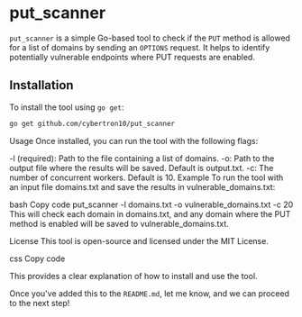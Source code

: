 # put_scanner

`put_scanner` is a simple Go-based tool to check if the `PUT` method is allowed for a list of domains by sending an `OPTIONS` request. It helps to identify potentially vulnerable endpoints where PUT requests are enabled.

## Installation

To install the tool using `go get`:

```bash
go get github.com/cybertron10/put_scanner
```
Usage
Once installed, you can run the tool with the following flags:

-l (required): Path to the file containing a list of domains.
-o: Path to the output file where the results will be saved. Default is output.txt.
-c: The number of concurrent workers. Default is 10.
Example
To run the tool with an input file domains.txt and save the results in vulnerable_domains.txt:

bash
Copy code
put_scanner -l domains.txt -o vulnerable_domains.txt -c 20
This will check each domain in domains.txt, and any domain where the PUT method is enabled will be saved to vulnerable_domains.txt.

License
This tool is open-source and licensed under the MIT License.

css
Copy code

This provides a clear explanation of how to install and use the tool.

Once you've added this to the `README.md`, let me know, and we can proceed to the next step!
